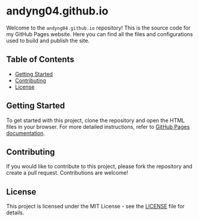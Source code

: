 # andyng04.github.io

Welcome to the `andyng04.github.io` repository! This is the source code for my GitHub Pages website. Here you can find all the files and configurations used to build and publish the site.

## Table of Contents

- [Getting Started](#getting-started)
- [Contributing](#contributing)
- [License](#license)

## Getting Started

To get started with this project, clone the repository and open the HTML files in your browser. For more detailed instructions, refer to [GitHub Pages documentation](https://docs.github.com/en/pages).

## Contributing

If you would like to contribute to this project, please fork the repository and create a pull request. Contributions are welcome!

## License

This project is licensed under the MIT License - see the [LICENSE](LICENSE) file for details.